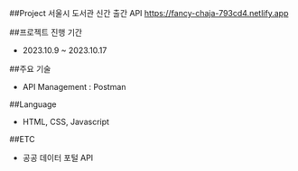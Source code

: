 ##Project 
서울시 도서관 신간 출간 API https://fancy-chaja-793cd4.netlify.app

##프로젝트 진행 기간
* 2023.10.9 ~ 2023.10.17 

##주요 기술
* API Management : Postman

##Language 
* HTML, CSS, Javascript

##ETC 
* 공공 데이터 포털 API
